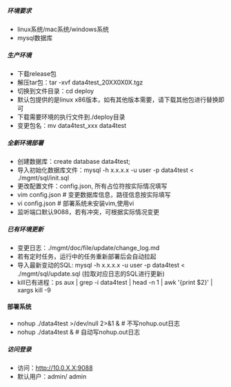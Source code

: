 ##### 环境要求
- linux系统/mac系统/windows系统
- mysql数据库

##### 生产环境
- 下载release包
- 解压tar包：tar -xvf data4test_20XX0X0X.tgz
- 切换到文件目录：cd deploy
- 默认包提供的是linux x86版本，如有其他版本需要，请下载其他包进行替换即可
- 下载需要环境的执行文件到./deploy目录
- 变更包名：mv data4test_xxx data4test

##### 全新环境部署
- 创建数据库：create database data4test;
- 导入初始化数据库文件：mysql -h x.x.x.x -u user -p data4test < ./mgmt/sql/init.sql
- 更改配置文件：config.json, 所有占位符按实际情况填写
- vim config.json  # 变更数据库信息，路径信息按实际填写
- vi config.json  # 部署系统未安装vim,使用vi
- 监听端口默认9088，若有冲突，可根据实际情况变更


##### 已有环境更新
- 变更日志：./mgmt/doc/file/update/change_log.md
- 若有定时任务，运行中的任务重新部署后会自动拉起
- 导入最新变动的SQL: mysql -h x.x.x.x -u user -p data4test < ./mgmt/sql/update.sql (拉取对应日志的SQL进行更新)
- kill已有进程：ps aux | grep -i data4test | head -n 1 | awk '{print $2}' | xargs kill -9

#### 部署系统
- nohup ./data4test  >/dev/null 2>&1 &   # 不写nohup.out日志
- nohup ./data4test &   # 自动写nohup.out日志

##### 访问登录
- 访问：http://10.0.X.X:9088
- 默认用户：admin/ admin